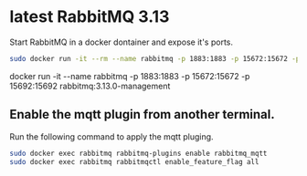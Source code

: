 # latest RabbitMQ 3.13

Start RabbitMQ in a docker dontainer and expose it's ports.

```bash
sudo docker run -it --rm --name rabbitmq -p 1883:1883 -p 15672:15672 -p 15692:15692 rabbitmq:3.13.0-management
```

docker run -it --name rabbitmq -p 1883:1883 -p 15672:15672 -p 15692:15692 rabbitmq:3.13.0-management

## Enable the mqtt plugin from another terminal.

Run the following command to apply the mqtt pluging.

```bash
sudo docker exec rabbitmq rabbitmq-plugins enable rabbitmq_mqtt
sudo docker exec rabbitmq rabbitmqctl enable_feature_flag all
```
